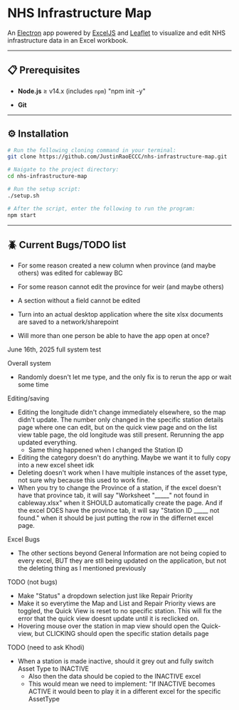 # NHS Infrastructure Map

An [Electron](https://www.electronjs.org/) app powered by [ExcelJS](https://github.com/exceljs/exceljs) and [Leaflet](https://leafletjs.com/) to visualize and edit NHS infrastructure data in an Excel workbook.

---

## 📋 Prerequisites

- **Node.js** ≥ v14.x (includes `npm`)
    "npm init -y"

- **Git**

---

## ⚙️ Installation

```bash
# Run the following cloning command in your terminal:
git clone https://github.com/JustinRaoECCC/nhs-infrastructure-map.git

# Naigate to the project directory:
cd nhs-infrastructure-map

# Run the setup script:
./setup.sh

# After the script, enter the following to run the program:
npm start
```

---

## 🪲 Current Bugs/TODO list

- For some reason created a new column when province (and maybe others) was edited for cableway BC
- For some reason cannot edit the province for weir (and maybe others)
- A section without a field cannot be edited

- Turn into an actual desktop application where the site xlsx documents are saved to a network/sharepoint
- Will more than one person be able to have the app open at once?


June 16th, 2025 full system test



Overall system
- Randomly doesn't let me type, and the only fix is to rerun the app or wait some time

Editing/saving
- Editing the longitude didn't change immediately elsewhere, so the map didn't update. The number only changed in the specific station details page where one can edit, but on the quick view page and on the list view table page, the old longitude was still present. Rerunning the app updated everything.
    - Same thing happened when I changed the Station ID
- Editing the category doesn't do anything. Maybe we want it to fully copy into a new excel sheet idk
- Deleting doesn't work when I have multiple instances of the asset type, not sure why because this used to work fine.
- When you try to change the Province of a station, if the excel doesn't have that province tab, it will say "Worksheet "_____" not found in cableway.xlsx" when it SHOULD automatically create the page. And if the excel DOES have the province tab, it will say "Station ID _____ not found." when it should be just putting the row in the differnet excel page.

Excel Bugs
- The other sections beyond General Information are not being copied to every excel, BUT they are stll being updated on the application, but not the deleting thing as I mentioned previously

TODO (not bugs)
- Make "Status" a dropdown selection just like Repair Priority
- Make it so everytime the Map and List and Repair Priority views are toggled, the Quick View is reset to no specific station. This will fix the error that the quick view doesnt update until it is reclicked on.
- Hovering mouse over the station in map view should open the Quick-view, but CLICKING should open the specific station details page

TODO (need to ask Khodi)
- When a station is made inactive, should it grey out and fully switch Asset Type to INACTIVE
    - Also then the data should be copied to the INACTIVE excel
    - This would mean we need to implement: "If INACTIVE becomes ACTIVE it would been to play it in a different excel for the specific AssetType